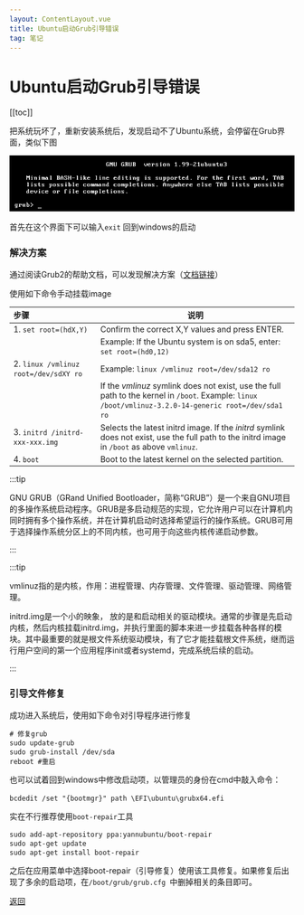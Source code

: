 ```yaml
---
layout: ContentLayout.vue
title: Ubuntu启动Grub引导错误
tag: 笔记
---
```


# Ubuntu启动Grub引导错误

[[toc]]

把系统玩坏了，重新安装系统后，发现启动不了Ubuntu系统，会停留在Grub界面，类似下图

![](./grub.png)

首先在这个界面下可以输入`exit` 回到windows的启动

### 解决方案

通过阅读Grub2的帮助文档，可以发现解决方案（[文档链接](https://help.ubuntu.com/community/Grub2/Troubleshooting)）

使用如下命令手动挂载image

| 步骤                                  | 说明                                                         |
| :------------------------------------ | ------------------------------------------------------------ |
| 1. `set root=(hdX,Y)`                 | Confirm the correct X,Y values and press ENTER.              |
|                                       | Example: If the Ubuntu system is on sda5, enter:  `set root=(hd0,12)` |
| 2. `linux /vmlinuz root=/dev/sdXY ro` | Example: `linux /vmlinuz root=/dev/sda12 ro`                 |
|                                       | If the *vmlinuz* symlink does not exist, use the full path to the kernel in `/boot`. Example: `linux /boot/vmlinuz-3.2.0-14-generic root=/dev/sda1 ro` |
| 3. `initrd /initrd-xxx-xxx.img`               | Selects the latest initrd image. If the *initrd* symlink does not exist, use the full path to the initrd image in `/boot` as above `vmlinuz`. |
| 4. `boot`                             | Boot to the latest kernel on the selected partition.         |

:::tip

GNU GRUB（GRand Unified Bootloader，简称“GRUB”）是一个来自GNU项目的多操作系统启动程序。GRUB是多启动规范的实现，它允许用户可以在计算机内同时拥有多个操作系统，并在计算机启动时选择希望运行的操作系统。GRUB可用于选择操作系统分区上的不同内核，也可用于向这些内核传递启动参数。

:::



:::tip

vmlinuz指的是内核，作用：进程管理、内存管理、文件管理、驱动管理、网络管理。

initrd.img是一个小的映象， 放的是和启动相关的驱动模块。通常的步骤是先启动内核，然后内核挂载initrd.img，并执行里面的脚本来进一步挂载各种各样的模块。其中最重要的就是根文件系统驱动模块，有了它才能挂载根文件系统，继而运行用户空间的第一个应用程序init或者systemd，完成系统后续的启动。

:::

### 引导文件修复

成功进入系统后，使用如下命令对引导程序进行修复

```shell
# 修复grub
sudo update-grub
sudo grub-install /dev/sda 
reboot #重启
```

也可以试着回到windows中修改启动项，以管理员的身份在cmd中敲入命令：

`bcdedit /set "{bootmgr}" path \EFI\ubuntu\grubx64.efi`

实在不行推荐使用`boot-repair`工具

```shell
sudo add-apt-repository ppa:yannubuntu/boot-repair
sudo apt-get update
sudo apt-get install boot-repair
```

之后在应用菜单中选择boot-repair（引导修复）使用该工具修复。如果修复后出现了多余的启动项，在`/boot/grub/grub.cfg `中删掉相关的条目即可。

[返回](/zh/blogs/)
